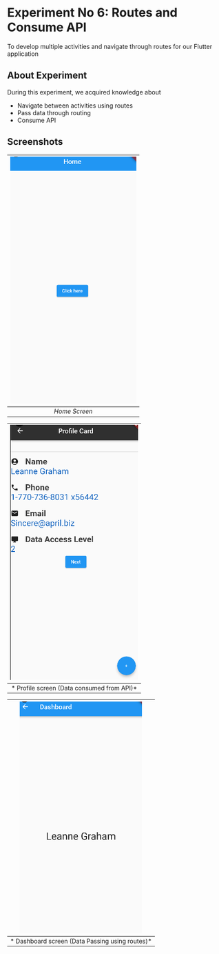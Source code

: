 # Experiment No 6: Routes and Consume API 

To develop multiple activities and navigate through routes for our Flutter application

## About Experiment

During this experiment, we acquired knowledge about
* Navigate between activities using routes
* Pass data through routing
* Consume API

## Screenshots

|![plot](./assets/screenshots/screenshot_1.png?raw=true) |
|:--:|
| *Home Screen* |

|![plot](./assets/screenshots/screenshot_2.png?raw=true) |
|:--:|
| * Profile screen (Data consumed from API)* |

|![plot](./assets/screenshots/screenshot_3.png?raw=true) |
|:--:|
| * Dashboard screen (Data Passing using routes)* |

